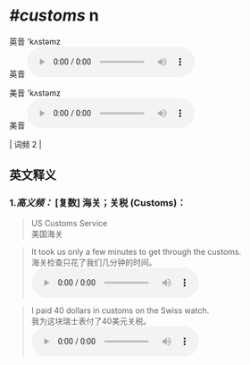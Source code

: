 # ***\#customs*** n
英音 'kʌstəmz  
英音
<audio src="./media/customs-B.aac" controls="controls"></audio>

美音 'kʌstəmz  
美音
<audio src="./media/customs .aac" controls="controls"></audio>



| 词频 2 |  

英文释义
---
### 1.*高义频：* **[复数] 海关；关税 (Customs)：**  

 > US Customs Service  
 > 美国海关    

 > It took us only a few minutes to get through the customs.  
 > 海关检查只花了我们几分钟的时间。    
<audio src="./media/customs-1 .aac" controls="controls"></audio>

 > I paid 40 dollars in customs on the Swiss watch.  
 > 我为这块瑞士表付了40美元关税。    
<audio src="./media/customs-2 .aac" controls="controls"></audio>



